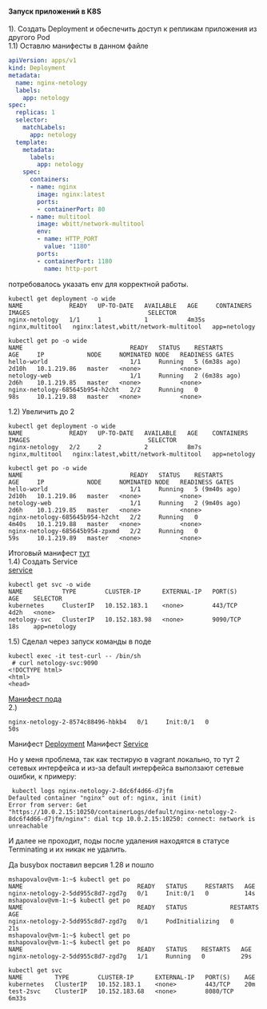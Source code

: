 #### Запуск приложений в K8S
1).
Создать Deployment и обеспечить доступ к репликам приложения из другого Pod</br>
1.1) Оставлю манифесты в данном файле
```yaml
apiVersion: apps/v1
kind: Deployment
metadata:
  name: nginx-netology
  labels:
    app: netology
spec:
  replicas: 1
  selector:
    matchLabels:
      app: netology
  template:
    metadata:
      labels:
        app: netology
    spec:
      containers:
      - name: nginx
        image: nginx:latest
        ports:
        - containerPort: 80
      - name: multitool
        image: wbitt/network-multitool
        env:
        - name: HTTP_PORT
          value: "1180"
        ports:
        - containerPort: 1180
          name: http-port
```
потребовалось указать env для корректной работы.
```shell
kubectl get deployment -o wide
NAME             READY   UP-TO-DATE   AVAILABLE   AGE     CONTAINERS        IMAGES                                 SELECTOR
nginx-netology   1/1     1            1           4m35s   nginx,multitool   nginx:latest,wbitt/network-multitool   app=netology

```

```shell
kubectl get po -o wide
NAME                              READY   STATUS    RESTARTS        AGE     IP            NODE     NOMINATED NODE   READINESS GATES
hello-world                       1/1     Running   5 (6m38s ago)   2d10h   10.1.219.86   master   <none>           <none>
netology-web                      1/1     Running   2 (6m38s ago)   2d6h    10.1.219.85   master   <none>           <none>
nginx-netology-685645b954-h2cht   2/2     Running   0               98s     10.1.219.88   master   <none>           <none>

```
1.2) Увеличить до 2
```shell
kubectl get deployment -o wide
NAME             READY   UP-TO-DATE   AVAILABLE   AGE    CONTAINERS        IMAGES                                 SELECTOR
nginx-netology   2/2     2            2           8m7s   nginx,multitool   nginx:latest,wbitt/network-multitool   app=netology
```
```shell
kubectl get po -o wide
NAME                              READY   STATUS    RESTARTS        AGE     IP            NODE     NOMINATED NODE   READINESS GATES
hello-world                       1/1     Running   5 (9m40s ago)   2d10h   10.1.219.86   master   <none>           <none>
netology-web                      1/1     Running   2 (9m40s ago)   2d6h    10.1.219.85   master   <none>           <none>
nginx-netology-685645b954-h2cht   2/2     Running   0               4m40s   10.1.219.88   master   <none>           <none>
nginx-netology-685645b954-zpxmd   2/2     Running   0               59s     10.1.219.89   master   <none>           <none>
```
Итоговый манифест [тут](manifest/deployment_1.1.yaml)</br>
1.4) Создать Service</br>
[service](manifest/service_1.1.yaml)
```shell
kubectl get svc -o wide
NAME           TYPE        CLUSTER-IP      EXTERNAL-IP   PORT(S)    AGE    SELECTOR
kubernetes     ClusterIP   10.152.183.1    <none>        443/TCP    4d2h   <none>
netology-svc   ClusterIP   10.152.183.98   <none>        9090/TCP   18s    app=netology
```
1.5)
Сделал через запуск команды в поде
```shell
kubectl exec -it test-curl -- /bin/sh
 # curl netology-svc:9090
<!DOCTYPE html>
<html>
<head>
```
[Манифест пода](manifest/pod_1.1.yaml)</br>
2.)
```
nginx-netology-2-8574c88496-hbkb4   0/1     Init:0/1   0             50s
```

Манифест [Deployment](manifest/deployment_2.yaml)
Манифест [Service](manifest/service_2.yaml)

Но у меня проблема, так как тестирую в vagrant локально, то тут 2 сетевых интерфейса и из-за default интерфейса выползают сетевые ошибки, к примеру:

```shell
 kubectl logs nginx-netology-2-8dc6f4d66-d7jfm
Defaulted container "nginx" out of: nginx, init (init)
Error from server: Get "https://10.0.2.15:10250/containerLogs/default/nginx-netology-2-8dc6f4d66-d7jfm/nginx": dial tcp 10.0.2.15:10250: connect: network is unreachable
```
И далее не проходит, поды после удаления находятся в статусе Terminating и их никак не удалить.

Да busybox поставил версия 1.28 и пошло

```
mshapovalov@vm-1:~$ kubectl get po
NAME                                READY   STATUS     RESTARTS   AGE
nginx-netology-2-5dd955c8d7-zgd7g   0/1     Init:0/1   0          14s
mshapovalov@vm-1:~$ kubectl get po
NAME                                READY   STATUS            RESTARTS   AGE
nginx-netology-2-5dd955c8d7-zgd7g   0/1     PodInitializing   0          21s
mshapovalov@vm-1:~$ kubectl get po
mshapovalov@vm-1:~$ kubectl get po
NAME                                READY   STATUS    RESTARTS   AGE
nginx-netology-2-5dd955c8d7-zgd7g   1/1     Running   0          29s
```

```
kubectl get svc
NAME         TYPE        CLUSTER-IP      EXTERNAL-IP   PORT(S)    AGE
kubernetes   ClusterIP   10.152.183.1    <none>        443/TCP    20m
test-2svc    ClusterIP   10.152.183.68   <none>        8080/TCP   6m33s
```